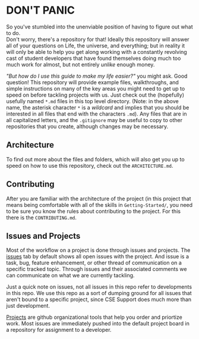 # DON'T PANIC

So you've stumbled into the unenviable position of having to figure out what to do.  
Don't worry, there's a repository for that! Ideally this repository will answer 
all of your questions on Life, the universe, and everything; but in reality it 
will only be able to help you get along working with a constantly revolving cast of
student developers that have found themselves doing much too much work for almost,
but not entirely *unlike* enough money.

*"But how do I use this guide to make my life easier?"* you might ask. Good question!
This repository will provide example files, walkthroughs, and simple instructions on
many of the key areas you might need to get up to speed on before tackling projects
with us. Just check out the (hopefully) usefully named `*.md` files in this top 
level directory. (Note: in the above name, the asterisk character `*` is a *wildcard*
and implies that you should be interested in all files that end with the characters 
`.md`). Any files that are in all capitalized letters, and the `.gitignore`  may be 
useful to copy to other repositories that you create, although changes may be 
necessary. 

## Architecture

To find out more about the files and folders, which will also get you up to speed on
how to use this repository, check out the `ARCHITECTURE.md`. 

## Contributing
After you are familiar with the architecture of the project (in this project that means
being comfortable with all of the skills in `Getting-Started/`, you need to be sure you
know the rules about contributing to the project. For this there is the `CONTRIBUTING.md`.

## Issues and Projects
Most of the workflow on a project is done through issues and projects.  The [issues](https://github.com/cse-devteam/Programmers-Guide-to-the-Galaxy/issues)
tab by default shows all open issues with the project. And issue is a task, bug, feature 
enhancement, or other thread of communication on a specific tracked topic. Through issues
and their associated comments we can communicate on what we are currently tackling.

Just a quick note on issues, not all issues in this repo refer to developments in this repo. We use this repo as a sort of dumping ground for all issues that aren't bound to a specific project, since CSE Support does much more than just development.

[Projects](https://github.com/cse-devteam/Programmers-Guide-to-the-Galaxy/projects) are github
organizational tools that help you order and priortize work. Most issues are immediately pushed
into the default project board in a repository for assignment to a developer.


